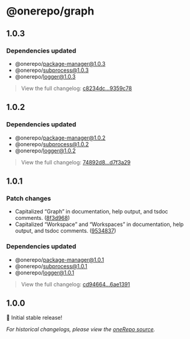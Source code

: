 # @onerepo/graph

## 1.0.3

### Dependencies updated

- @onerepo/package-manager@1.0.3
- @onerepo/subprocess@1.0.3
- @onerepo/logger@1.0.3

> View the full changelog: [c8234dc...9359c78](https://github.com/paularmstrong/onerepo/compare/c8234dc79f7b7f40ca42167d41a6a6f4126c5286...9359c78e4da54e0402ad6a4bf5890a8a71972c8e)

## 1.0.2

### Dependencies updated

- @onerepo/package-manager@1.0.2
- @onerepo/subprocess@1.0.2
- @onerepo/logger@1.0.2

> View the full changelog: [74892d8...d7f3a29](https://github.com/paularmstrong/onerepo/compare/74892d8605917bb0d8a1c3fe113d1b04f2505abb...d7f3a2956c6d8ea4a4346ac2541b67196fdc6011)

## 1.0.1

### Patch changes

- Capitalized “Graph” in documentation, help output, and tsdoc comments. ([8f3d968](https://github.com/paularmstrong/onerepo/commit/8f3d9682c465639c3ecc7c7711dc7b18a349ca9d))
- Capitalized “Workspace” and “Workspaces” in documentation, help output, and tsdoc comments. ([9534837](https://github.com/paularmstrong/onerepo/commit/95348376ff60578ceb9f04047b94fe912f0f42c1))

### Dependencies updated

- @onerepo/package-manager@1.0.1
- @onerepo/subprocess@1.0.1
- @onerepo/logger@1.0.1

> View the full changelog: [cd94664...6ae1391](https://github.com/paularmstrong/onerepo/compare/cd9466419b207f690e55f87d0e4632eebdc0ca6a...6ae13912ef4b9bedab788be13fa167a709b26bba)

## 1.0.0

🎉 Initial stable release!

_For historical changelogs, please view the [oneRepo source](https://github.com/paularmstrong/onerepo/tree/main/modules/graph)._
